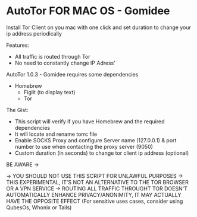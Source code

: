 # AutoTor FOR MAC OS - Gomidee
Install Tor Client on you mac with one click and set duration to change your ip address periodically

Features:
- All traffic is routed through Tor
- No need to constantly change IP Adress'

AutoTor 1.0.3 - Gomidee requires some dependencies
- Homebrew
  - Figlit (to display text)
  - Tor

The Gist:
- This script will verify if you have Homebrew and the required dependencies
- It will locate and rename torrc file
- Enable SOCKS Proxy and configure Server name (127.0.0.1) & port number to use when contacting the proxy server (9050) 
- Custom duration (in seconds) to change tor client ip address (optional)

BE AWARE -> 

  -> YOU SHOULD NOT USE THIS SCRIPT FOR UNLAWFUL PURPOSES
  -> THIS EXPERIMENTAL, IT'S NOT AN ALTERNATIVE TO THE TOR BROWSER OR A VPN SERVICE
  -> ROUTING ALL TRAFFIC THROUGHT TOR DOESN'T AUTOMATICALLY ENHANCE PRIVACY/ANONIMITY, IT MAY ACTUALLY HAVE THE OPPOSITE EFFECT (For sensitive uses cases, consider using QubesOs, Whonix or Tails)
  
  
